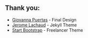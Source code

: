 ## Thank you: 
* [Giovanna Puertas](https://www.behance.net/giovannapuertasdsgn) - Final Design
* [Jerome Lachaud](https://github.com/jeromelachaud) - Jekyll Theme
* [Start Bootstrap](https://startbootstrap.com/) - Freelancer Theme
